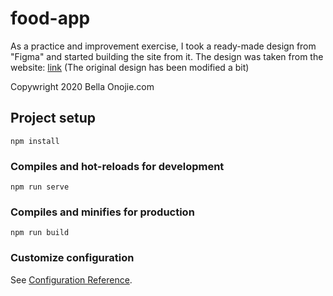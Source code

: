 # food-app


As a practice and improvement exercise, I took a ready-made design from "Figma" and started building the site from it.
The design was taken from the website: [link](https://dev.to/emmanx/free-figma-ui-designs-for-frontend-practice-3ak2)
(The original design has been modified a bit)

Copywright 2020 Bella Onojie.com

## Project setup
```
npm install
```

### Compiles and hot-reloads for development
```
npm run serve
```

### Compiles and minifies for production
```
npm run build
```

### Customize configuration
See [Configuration Reference](https://cli.vuejs.org/config/).
